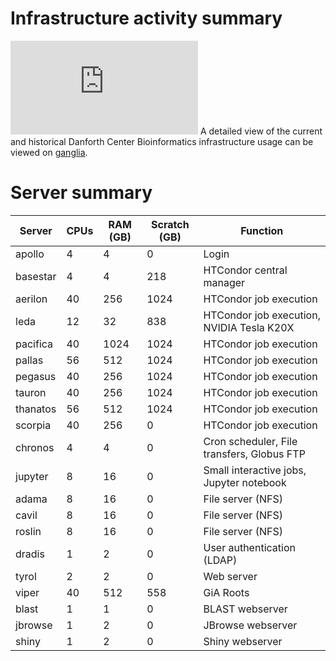 # Infrastructure activity summary

![cluster load average](http://bioinformatics.danforthcenter.org/ganglia/stacked.php?m=load_one&c=Bioinformatics&r=hour&st=1460067771&host_regex=)
A detailed view of the current and historical Danforth Center Bioinformatics infrastructure usage can be viewed on [ganglia](http://bioinformatics.danforthcenter.org/ganglia/?c=Bioinformatics).

# Server summary

| Server   | CPUs | RAM (GB) | Scratch (GB) | Function                                   |
| -------- | ---- | -------- | ------------ | ------------------------------------------ |
| apollo   | 4    | 4        | 0            | Login                                      |
| basestar | 4    | 4        | 218          | HTCondor central manager                   |
| aerilon  | 40   | 256      | 1024         | HTCondor job execution                     |
| leda     | 12   | 32       | 838          | HTCondor job execution, NVIDIA Tesla K20X  |
| pacifica | 40   | 1024     | 1024         | HTCondor job execution                     |
| pallas   | 56   | 512      | 1024          | HTCondor job execution                     |
| pegasus  | 40   | 256      | 1024         | HTCondor job execution                     |
| tauron   | 40   | 256      | 1024         | HTCondor job execution                     |
| thanatos | 56   | 512      | 1024         | HTCondor job execution                     |
| scorpia  | 40   | 256      | 0            | HTCondor job execution                     |
| chronos  | 4    | 4        | 0            | Cron scheduler, File transfers, Globus FTP |
| jupyter  | 8    | 16       | 0            | Small interactive jobs, Jupyter notebook   |
| adama    | 8    | 16       | 0            | File server (NFS)                          |
| cavil    | 8    | 16       | 0            | File server (NFS)                          |
| roslin   | 8    | 16       | 0            | File server (NFS)                          |
| dradis   | 1    | 2        | 0            | User authentication (LDAP)                 |
| tyrol    | 2    | 2        | 0            | Web server                                 |
| viper    | 40   | 512      | 558          | GiA Roots                                  |
| blast    | 1    | 1        | 0            | BLAST webserver                            |
| jbrowse  | 1    | 2        | 0            | JBrowse webserver                          |
| shiny    | 1    | 2        | 0            | Shiny webserver                            |
